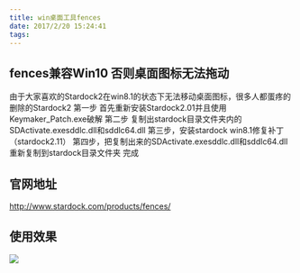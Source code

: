 ```yaml
---
title: win桌面工具fences
date: 2017/2/20 15:24:41 
tags:
---
```

## fences兼容Win10 否则桌面图标无法拖动 ##
由于大家喜欢的Stardock2在win8.1的状态下无法移动桌面图标，很多人都蛋疼的删除的Stardock2
第一步
首先重新安装Stardock2.01并且使用Keymaker_Patch.exe破解
第二步
复制出stardock目录文件夹内的SDActivate.exesddlc.dll和sddlc64.dll
第三步，安装stardock win8.1修复补丁（stardock2.11）
第四步，把复制出来的SDActivate.exesddlc.dll和sddlc64.dll重新复制到stardock目录文件夹
完成
## 官网地址 ##
http://www.stardock.com/products/fences/
## 使用效果 ##
![](http://i.imgur.com/UHevZIe.png)


